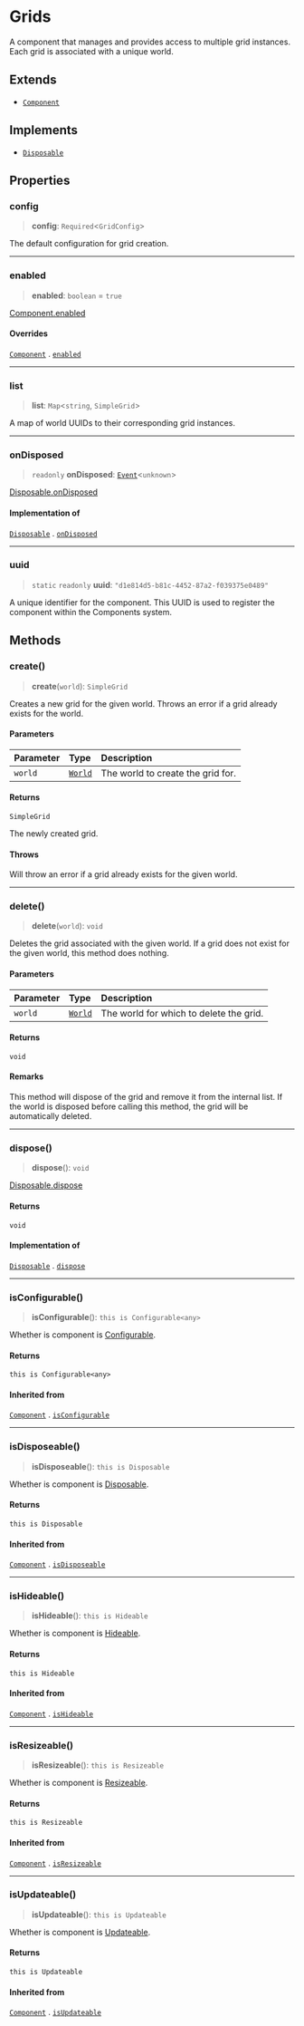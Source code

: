 # Grids

A component that manages and provides access to multiple grid instances. Each grid is associated with a unique world.

## Extends

- [`Component`](Component.md)

## Implements

- [`Disposable`](../interfaces/Disposable.md)

## Properties

### config

> **config**: `Required`\<`GridConfig`\>

The default configuration for grid creation.

***

### enabled

> **enabled**: `boolean` = `true`

[Component.enabled](Component.md#enabled)

#### Overrides

[`Component`](Component.md) . [`enabled`](Component.md#enabled)

***

### list

> **list**: `Map`\<`string`, `SimpleGrid`\>

A map of world UUIDs to their corresponding grid instances.

***

### onDisposed

> `readonly` **onDisposed**: [`Event`](Event.md)\<`unknown`\>

[Disposable.onDisposed](../interfaces/Disposable.md#ondisposed)

#### Implementation of

[`Disposable`](../interfaces/Disposable.md) . [`onDisposed`](../interfaces/Disposable.md#ondisposed)

***

### uuid

> `static` `readonly` **uuid**: `"d1e814d5-b81c-4452-87a2-f039375e0489"`

A unique identifier for the component.
This UUID is used to register the component within the Components system.

## Methods

### create()

> **create**(`world`): `SimpleGrid`

Creates a new grid for the given world.
Throws an error if a grid already exists for the world.

#### Parameters

| Parameter | Type | Description |
| :------ | :------ | :------ |
| `world` | [`World`](../interfaces/World.md) | The world to create the grid for. |

#### Returns

`SimpleGrid`

The newly created grid.

#### Throws

Will throw an error if a grid already exists for the given world.

***

### delete()

> **delete**(`world`): `void`

Deletes the grid associated with the given world.
If a grid does not exist for the given world, this method does nothing.

#### Parameters

| Parameter | Type | Description |
| :------ | :------ | :------ |
| `world` | [`World`](../interfaces/World.md) | The world for which to delete the grid. |

#### Returns

`void`

#### Remarks

This method will dispose of the grid and remove it from the internal list.
If the world is disposed before calling this method, the grid will be automatically deleted.

***

### dispose()

> **dispose**(): `void`

[Disposable.dispose](../interfaces/Disposable.md#dispose)

#### Returns

`void`

#### Implementation of

[`Disposable`](../interfaces/Disposable.md) . [`dispose`](../interfaces/Disposable.md#dispose)

***

### isConfigurable()

> **isConfigurable**(): `this is Configurable<any>`

Whether is component is [Configurable](../interfaces/Configurable.md).

#### Returns

`this is Configurable<any>`

#### Inherited from

[`Component`](Component.md) . [`isConfigurable`](Component.md#isconfigurable)

***

### isDisposeable()

> **isDisposeable**(): `this is Disposable`

Whether is component is [Disposable](../interfaces/Disposable.md).

#### Returns

`this is Disposable`

#### Inherited from

[`Component`](Component.md) . [`isDisposeable`](Component.md#isdisposeable)

***

### isHideable()

> **isHideable**(): `this is Hideable`

Whether is component is [Hideable](../interfaces/Hideable.md).

#### Returns

`this is Hideable`

#### Inherited from

[`Component`](Component.md) . [`isHideable`](Component.md#ishideable)

***

### isResizeable()

> **isResizeable**(): `this is Resizeable`

Whether is component is [Resizeable](../interfaces/Resizeable.md).

#### Returns

`this is Resizeable`

#### Inherited from

[`Component`](Component.md) . [`isResizeable`](Component.md#isresizeable)

***

### isUpdateable()

> **isUpdateable**(): `this is Updateable`

Whether is component is [Updateable](../interfaces/Updateable.md).

#### Returns

`this is Updateable`

#### Inherited from

[`Component`](Component.md) . [`isUpdateable`](Component.md#isupdateable)
